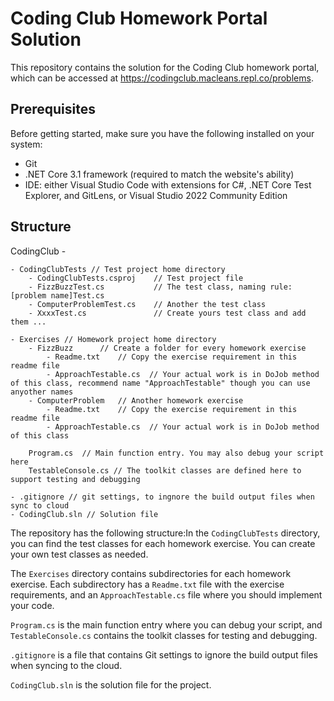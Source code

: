 # Coding Club Homework Portal Solution

This repository contains the solution for the Coding Club homework portal, which can be accessed at https://codingclub.macleans.repl.co/problems. 

## Prerequisites

Before getting started, make sure you have the following installed on your system:

- Git
- .NET Core 3.1 framework (required to match the website's ability)
- IDE: either Visual Studio Code with extensions for C#, .NET Core Test Explorer, and GitLens, or Visual Studio 2022 Community Edition

## Structure

CodingClub -

    - CodingClubTests // Test project home directory
        - CodingClubTests.csproj    // Test project file
        - FizzBuzzTest.cs           // The test class, naming rule: [problem name]Test.cs
        - ComputerProblemTest.cs    // Another the test class
        - XxxxTest.cs               // Create yours test class and add them ...

    - Exercises // Homework project home directory
        - FizzBuzz      // Create a folder for every homework exercise
            - Readme.txt    // Copy the exercise requirement in this readme file
            - ApproachTestable.cs  // Your actual work is in DoJob method of this class, recommend name "ApproachTestable" though you can use anyother names
        - ComputerProblem   // Another homework exercise
            - Readme.txt    // Copy the exercise requirement in this readme file
            - ApproachTestable.cs  // Your actual work is in DoJob method of this class

        Program.cs  // Main function entry. You may also debug your script here
        TestableConsole.cs // The toolkit classes are defined here to support testing and debugging
    
    - .gitignore // git settings, to ingnore the build output files when sync to cloud
    - CodingClub.sln // Solution file


The repository has the following structure:In the `CodingClubTests` directory, you can find the test classes for each homework exercise. You can create your own test classes as needed.

The `Exercises` directory contains subdirectories for each homework exercise. Each subdirectory has a `Readme.txt` file with the exercise requirements, and an `ApproachTestable.cs` file where you should implement your code.

`Program.cs` is the main function entry where you can debug your script, and `TestableConsole.cs` contains the toolkit classes for testing and debugging.

`.gitignore` is a file that contains Git settings to ignore the build output files when syncing to the cloud.

`CodingClub.sln` is the solution file for the project.
